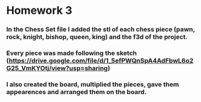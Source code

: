 # Homework 3
### In the Chess Set file I added the stl of each chess piece (pawn, rock, knight, bishop, queen, king) and the f3d of the project.
### Every piece was made following the sketch (https://drive.google.com/file/d/1_5efPWQnSpA4AdFbwL6o2G25_VmKYOtj/view?usp=sharing)
### I also created the board, multiplied the pieces, gave them appearences and arranged them on the board. 
